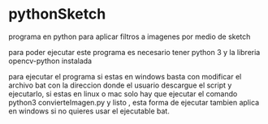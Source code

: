 # pythonSketch
programa en python para aplicar filtros a imagenes por medio de sketch

para poder ejecutar este programa es necesario tener python 3 y la libreria opencv-python instalada

para ejecutar el programa si estas en windows basta con modificar el archivo bat con la direccion donde el usuario descargue el script y ejecutarlo, si estas en linux o mac solo hay que ejecutar el comando python3 convierteImagen.py y listo , esta forma de ejecutar tambien aplica en windows si no quieres usar el ejecutable bat.
